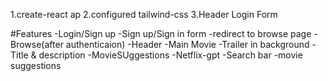 1.create-react ap
2.configured tailwind-css
3.Header
Login Form


#Features
-Login/Sign up
    -Sign up/Sign in form
    -redirect to browse page
-Browse(after authenticaion)
    -Header
    -Main Movie
        -Trailer in background
        -Title & description
        -MovieSUggestions
-Netflix-gpt
    -Search bar
    -movie suggestions